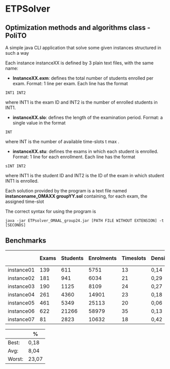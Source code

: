 # ETPSolver
## Optimization methods and algorithms class - PoliTO

A simple java CLI application that solve some given instances structured in such a way

Each instance instanceXX is defined by 3 plain text files, with the same name:
* **InstanceXX.exm**: defines the total number of students enrolled per exam.
Format: 1 line per exam. Each line has the format
```
INT1 INT2
```
where INT1 is the exam ID and INT2 is the number of enrolled students in INT1.

* **instanceXX.slo**: defines the length of the examination period.
Format: a single value in the format
```
INT
```
where INT is the number of available time-slots t max .

* **instanceXX.stu**: defines the exams in which each student is enrolled.
Format: 1 line for each enrollment. Each line has the format
```
sINT INT2
```
where INT1 is the student ID and INT2 is the ID of the exam in which student
INT1 is enrolled.

Each solution provided by the program is a text file named **instancename_OMAXX groupYY.sol** containing, for
each exam, the assigned time-slot

The correct syntax for using the program is
```
java -jar ETPsolver_OMAAL_group24.jar [PATH FILE WITHOUT EXTENSION] -t [SECONDS] 
```
## Benchmarks
|            | Exams | Students | Enrolments | Timeslots | Density | Reference | Benchmark | Gap % |
|------------|-------|----------|------------|-----------|---------|-----------|-----------|-------|
| instance01 |   139 |      611 |       5751 |        13 |    0,14 |   157,033 |   157,317 |  0,18 |
| instance02 |   181 |      941 |       6034 |        21 |    0,29 |    34,709 |    36,577 |  5,38 |
| instance03 |   190 |     1125 |       8109 |        24 |    0,27 |    32,627 |    33,886 |  3,86 |
| instance04 |   261 |     4360 |      14901 |        23 |    0,18 |     7,717 |     8,407 |  8,94 |
| instance05 |   461 |     5349 |      25113 |        20 |    0,06 |    12,901 |    14,246 | 10,42 |
| instance06 |   622 |    21266 |      58979 |        35 |    0,13 |     3,045 |     3,747 | 23,07 |
| instance07 |    81 |     2823 |      10632 |        18 |    0,42 |    10,050 |    10,498 |  4,45 |

|        |   %   |
|--------|-------|
| Best:  |  0,18 |
| Avg:   |  8,04 |
| Worst: | 23,07 |




